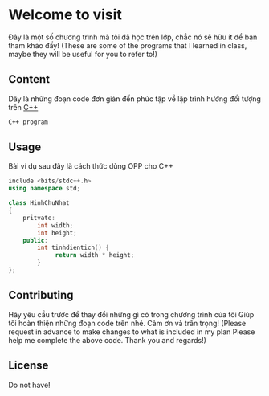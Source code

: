 # Welcome to visit

Đây là một số chương trình mà tôi đã học trên lớp, chắc nó sẽ hữu ít để bạn tham khảo đấy!
(These are some of the programs that I learned in class, maybe they will be useful for you to refer to!)
## Content

Dây là những đoạn code đơn giản đến phức tập về lập trình hướng đối tượng trên [C++](https://www.bloodshed.net/)

```bash
C++ program
```

## Usage
Bài ví dụ sau đây là cách thức dùng OPP cho C++
```cpp
include <bits/stdc++.h>
using namespace std;

class HinhChuNhat
{
    pritvate:
        int width;
        int height;
    public:
        int tinhdientich() {
             return width * height;
        }
};
```

## Contributing

Hãy yêu cầu trước để thay đổi những gì có trong chương trình của tôi
Giúp tôi hoàn thiện những đoạn code trên nhé.
Cảm ơn và trân trọng!
(Please request in advance to make changes to what is included in my plan
Please help me complete the above code.
Thank you and regards!)

## License

Do not have!
